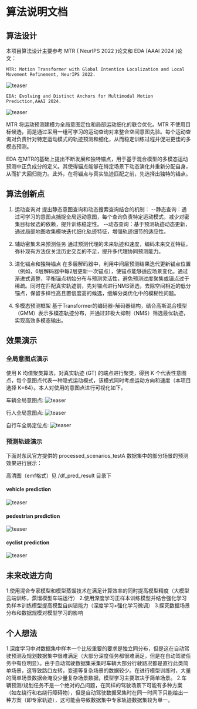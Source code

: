 
# 算法说明文档

## 算法设计

本项目算法设计主要参考 MTR ( NeurIPS 2022 )论文和 EDA (AAAI 2024 )论文：

    MTR: Motion Transformer with Global Intention Localization and Local Movement Refinement, NeurIPS 2022.
![teaser](docs/framework_mtr.png)

    EDA: Evolving and Distinct Anchors for Multimodal Motion Prediction,AAAI 2024.
![teaser](docs/overall_architecture.png)


MTR 将运动预测建模为全局意图定位和局部运动细化的联合优化。MTR 不使用目标候选，而是通过采用一组可学习的运动查询对来整合空间意图先验。每个运动查询对负责针对特定运动模式的轨迹预测和细化，从而稳定训练过程并促进更佳的多模态预测。

EDA 在MTR的基础上提出不断发展和独特锚点，用于基于混合模型的多模态运动预测中正负成分的定义。其使得锚点能够在特定场景下动态演化并重新分配自身，从而扩大回归能力。此外，在将锚点与真实轨迹匹配之前，先选择出独特的锚点。

## 算法创新点

1. 运动查询对
提出静态意图查询和动态搜索查询结合的机制：
--静态查询：通过可学习的意图点捕捉全局运动意图，每个查询负责特定运动模式，减少对密集目标候选的依赖，提升训练稳定性。
--动态查询：基于预测轨迹动态更新，通过局部地图收集模块迭代细化轨迹特征，增强轨迹细节的适应性。

2. 辅助密集未来预测任务
通过预测代理的未来轨迹和速度，编码未来交互特征，弥补现有方法仅关注历史交互的不足，提升多代理协同预测能力。

3. 进化锚点和独特锚点
在多层解码器中，利用中间层预测结果迭代更新锚点位置（例如，6层解码器中每2层更新一次锚点），使锚点能够适应场景变化。通过渐进式调整，平衡锚点初始分布与预测灵活性，避免预测过度聚集或锚点过于稀疏。同时在匹配真实轨迹前，先对锚点进行NMS筛选，去除空间相近的低分锚点，保留多样性高且置信度高的候选，缓解分类优化中的模糊性问题。

4. 多模态预测框架
基于Transformer的编码器-解码器结构，结合高斯混合模型（GMM）表示多模态轨迹分布，并通过非极大抑制（NMS）筛选最优轨迹，实现高效多模态输出。


## 效果演示

### 全局意图点演示
使用 K 均值聚类算法，对真实轨迹 (GT) 的端点进行聚类，得到 K 个代表性意图点，每个意图点代表一种隐式运动模式，该模式同时考虑运动方向和速度（本项目选择 K=64）。本人对使用的意图点进行可视化如下。

车辆全局意图点:
![teaser](docs/vehicle_cluster_plot.png)

行人全局意图点:
![teaser](docs/pedestrian_cluster_plot.png)

自行车全局定位点:
![teaser](docs/cyclist_cluster_plot.png)

### 预测轨迹演示
下面对东风官方提供的 processed_scenarios_testA 数据集中的部分场景的预测效果进行展示：

高清图（emf格式）见 /df_pred_result 目录下

#### vehicle prediction
![teaser](docs/VEHICLE_Pred.png)

#### pedestrian prediction
![teaser](docs/PEDESTRIAN_Pred.png)

#### cyclist prediction
![teaser](docs/CYCLIST_Pred.png)

## 未来改进方向
1.使用混合专家模型和模型蒸馏技术在满足计算效率的同时提高模型精度（大模型云端训练，蒸馏模型车端运行）
2.使用深度学习正样本训练模型并结合强化学习负样本训练模型提高模型自纠错能力（深度学习+强化学习微调）
3.探究数据场景分布和数据规模对模型学习的影响

## 个人想法
1.深度学习中对数据集中样本一个比较重要的要求是独立同分布，但是这在自动驾驶预测及规划数据集中很难满足（大部分深度任务都很难满足，但是在自动驾驶任务中有位明显）。由于自动驾驶数据集采集时车辆大部分行驶路况都是直行此类简单场景，这导致路口左转，变道等复杂场景的数据较少。在进行模型训练时，大量的简单场景数据会淹没少量复杂场景数据，模型学习主要取决于简单场景。
2.车辆预测/规划任务不是一个绝对的凸问题，在同样的驾驶场景下可能有多种方案（如左绕行和右绕行障碍物），但是自动驾驶数据采集时在同一时间下只能给出一种方案（即专家轨迹），这可能会导致数据集中专家轨迹数据集较为单一。